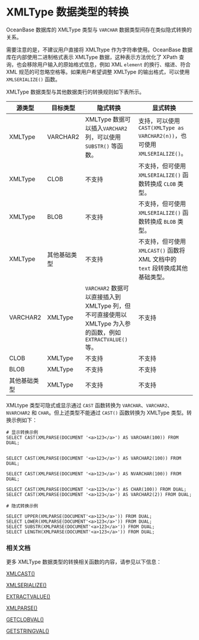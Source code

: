 # XMLType 数据类型的转换

OceanBase 数据库的 XMLType 类型与 `VARCHAR` 数据类型间存在类似隐式转换的关系。

需要注意的是，不建议用户直接将 XMLTtype 作为字符串使用。OceanBase 数据库在内部使用二进制格式表示 XMLType 数据，这种表示方法优化了 XPath 查询，也会移除用户输入的原始格式信息，例如 XML `element` 的换行、缩进、符合 XML 规范的可忽略空格等。如果用户希望调整 XMLType 的输出格式，可以使用 `XMLSERIALIZE()` 函数。

XMLType 数据类型与其他数据类行的转换规则如下表所示。

| **源类型** | **目标类型** | **隐式转换** | **显式转换** |
| --- | --- | --- | --- |
| XMLType | VARCHAR2 | XMLType 数据可以插入`VARCHAR2` 列，可以使用`SUBSTR()` 等函数。 | 支持，可以使用 `CAST(XMLType as VARCHAR2(n))`，也可使用`XMLSERIALIZE()`。 |
| XMLType | CLOB | 不支持 | 不支持，但可使用 `XMLSERIALIZE()` 函数转换成 `CLOB` 类型。 |
| XMLType | BLOB | 不支持 | 不支持，但可使用 `XMLSERIALIZE()` 函数转换成 `BLOB` 类型。 |
| XMLType | 其他基础类型 | 不支持 | 不支持，但可使用 `XMLCAST()` 函数将 XML 文档中的 `text` 段转换成其他基础类型。 |
| VARCHAR2 | XMLType | `VARCHAR2` 数据可以直接插入到 XMLType 列，但不可直接使用以 XMLType 为入参的函数，例如 `EXTRACTVALUE()` 等。 | 不支持 |
| CLOB | XMLType | 不支持 | 不支持 |
| BLOB | XMLType | 不支持 | 不支持 |
| 其他基础类型 | XMLType | 不支持 | 不支持 |

XMLtype 类型可隐式或显示通过 `CAST` 函数转换为 `VARCHAR`、`VARCHAR2`、`NVARCHAR2` 和 `CHAR`。但上述类型不能通过 `CAST()` 函数转换为 XMLType 类型。转换示例如下：

```shell
# 显示转换示例
SELECT CAST(XMLPARSE(DOCUMENT '<a>123</a>') AS VARCHAR(100)) FROM DUAL;


SELECT CAST(XMLPARSE(DOCUMENT '<a>123</a>') AS VARCHAR2(100)) FROM DUAL;

SELECT CAST(XMLPARSE(DOCUMENT '<a>123</a>') AS NVARCHAR(100)) FROM DUAL;

SELECT CAST(XMLPARSE(DOCUMENT '<a>123</a>') AS CHAR(100)) FROM DUAL;
SELECT CAST(XMLPARSE(DOCUMENT '<a>123</a>') AS VARCHAR2(2)) FROM DUAL;

# 隐式转换示例

SELECT UPPER(XMLPARSE(DOCUMENT'<a>123</a>')) FROM DUAL;
SELECT LOWER(XMLPARSE(DOCUMENT'<a>123</a>')) FROM DUAL;
SELECT SUBSTR(XMLPARSE(DOCUMENT'<a>123</a>')) FROM DUAL;
SELECT LENGTH(XMLPARSE(DOCUMENT'<a>123</a>')) FROM DUAL;
```

### 相关文档

更多 XMLType 数据类型的转换相关函数的内容，请参见以下信息：

[XMLCAST()](../../../5.functions-of-oracle-mode/2.single-row-functions-of-oracle-mode/13.xml-functions-of-oracle-mode/3.querying-xmltype-data-functions-of-oracle-mode/4.xmlcast-function-of-oracle-mode.md)

[XMLSERIALIZE()](../../../5.functions-of-oracle-mode/2.single-row-functions-of-oracle-mode/13.xml-functions-of-oracle-mode/3.querying-xmltype-data-functions-of-oracle-mode/3.xmlserialize-function-of-oracle-mode.md)

[EXTRACTVALUE()](../../../5.functions-of-oracle-mode/2.single-row-functions-of-oracle-mode/13.xml-functions-of-oracle-mode/3.querying-xmltype-data-functions-of-oracle-mode/2.extract-value-function-of-oracle-mode.md)

[XMLPARSE()](../../../5.functions-of-oracle-mode/2.single-row-functions-of-oracle-mode/13.xml-functions-of-oracle-mode/2.construct-xmltype-data-functions-of-oracle-mode/4.xmlparse-function-of-oracle-mode.md)

[GETCLOBVAL()](待补充)

[GETSTRINGVAL()](待补充)